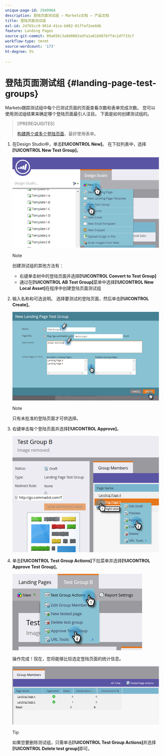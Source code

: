 ```yaml
---
unique-page-id: 2949904
description: 登陆页面测试组 — Marketo文档 — 产品文档
title: 登陆页面测试组
exl-id: 2d765cc9-9914-41ce-b602-01ffaf2ee0db
feature: Landing Pages
source-git-commit: 09a656c3a0d0002edfa1a61b987bff4c1dff33cf
workflow-type: tm+mt
source-wordcount: '173'
ht-degree: 5%

---
```


# 登陆页面测试组 {#landing-page-test-groups}

Marketo跟踪测试组中每个已测试页面的页面查看次数和表单完成次数。 您可以使用测试组结果来确定哪个登陆页面最引人注目。 下面是如何创建测试组的。

>[!PREREQUISITES]
>
>[构建两个或多个登陆页面](/help/marketo/getting-started/quick-wins/landing-page-with-a-form.md)，最好使用表单。

1. 在Design Studio中，单击&#x200B;**[!UICONTROL New]**。 在下拉列表中，选择&#x200B;**[!UICONTROL New Test Group]**。

   ![](assets/image2015-8-5-13-3a32-3a50.png)

   >[!NOTE]
   >
   >创建测试组的其他方法有：
   >
   >* 右键单击树中的登陆页面并选择&#x200B;**[!UICONTROL Convert to Test Group]**
   >* 通过在&#x200B;**[!UICONTROL AB Test Group]**&#x200B;菜单中选择&#x200B;**[!UICONTROL New Local Asset]**&#x200B;在程序中创建登陆页面测试组

1. 输入名称和可选说明。 选择要测试的登陆页面，然后单击&#x200B;**[!UICONTROL Create]**。

   ![](assets/image2015-8-5-13-3a39-3a10.png)

   >[!NOTE]
   >
   >只有未批准的登陆页面才可供选择。

1. 右键单击每个登陆页面并选择&#x200B;**[!UICONTROL Approve]**。

   ![](assets/three-1.png)

1. 单击&#x200B;**[!UICONTROL Test Group Actions]**&#x200B;下拉菜单并选择&#x200B;**[!UICONTROL Approve Test Group]**。

   ![](assets/four-1.png)

   操作完成！现在，您将能够比较选定登陆页面的统计信息。

   ![](assets/five.png)

   >[!TIP]
   >
   >如果您要删除测试组，只需单击&#x200B;**[!UICONTROL Test Group Actions]**&#x200B;并选择&#x200B;**[!UICONTROL Delete test group]**&#x200B;即可。
